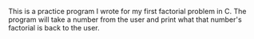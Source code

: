 This is a practice program I wrote for my first factorial problem in C.
The program will take a number from the user and print what that number's factorial is back to the user.

